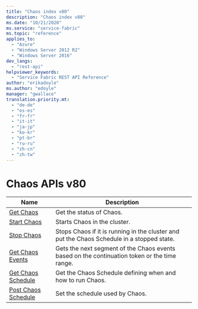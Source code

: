 ```yaml
---
title: "Chaos index v80"
description: "Chaos index v80"
ms.date: "10/21/2020"
ms.service: "service-fabric"
ms.topic: "reference"
applies_to: 
  - "Azure"
  - "Windows Server 2012 R2"
  - "Windows Server 2016"
dev_langs: 
  - "rest-api"
helpviewer_keywords: 
  - "Service Fabric REST API Reference"
author: "erikadoyle"
ms.author: "edoyle"
manager: "gwallace"
translation.priority.mt: 
  - "de-de"
  - "es-es"
  - "fr-fr"
  - "it-it"
  - "ja-jp"
  - "ko-kr"
  - "pt-br"
  - "ru-ru"
  - "zh-cn"
  - "zh-tw"
---
```

# Chaos APIs v80

| Name | Description |
| --- | --- |
| [Get Chaos](sfclient-v80-api-getchaos.md) | Get the status of Chaos.<br/> |
| [Start Chaos](sfclient-v80-api-startchaos.md) | Starts Chaos in the cluster.<br/> |
| [Stop Chaos](sfclient-v80-api-stopchaos.md) | Stops Chaos if it is running in the cluster and put the Chaos Schedule in a stopped state.<br/> |
| [Get Chaos Events](sfclient-v80-api-getchaosevents.md) | Gets the next segment of the Chaos events based on the continuation token or the time range.<br/> |
| [Get Chaos Schedule](sfclient-v80-api-getchaosschedule.md) | Get the Chaos Schedule defining when and how to run Chaos.<br/> |
| [Post Chaos Schedule](sfclient-v80-api-postchaosschedule.md) | Set the schedule used by Chaos.<br/> |

